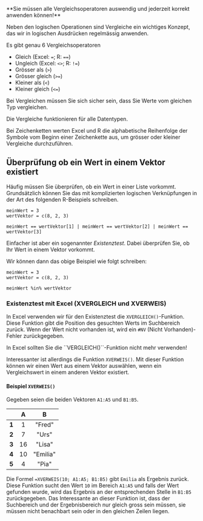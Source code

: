 
<p  class="alert alert-warning" markdown="1">
**Sie müssen alle Vergleichsoperatoren auswendig und jederzeit korrekt anwenden können!**
</p>

Neben den logischen Operationen sind Vergleiche ein wichtiges Konzept, das wir in logischen Ausdrücken regelmässig anwenden. 

Es gibt genau 6 Vergleichsoperatoren 

* Gleich (Excel: `=`; R: `==`)
* Ungleich (Excel: `<>`; R: `!=`)
* Grösser als (`>`)
* Grösser gleich (`>=`)
* Kleiner als (`<`)
* Kleiner gleich (`<=`)

<p class="alert alert-danger" markdown="1">
Bei Vergleichen müssen Sie sich sicher sein, dass Sie Werte vom gleichen Typ vergleichen.
</p>

Die Vergleiche funktionieren für alle Datentypen. 

Bei Zeichenketten werten Excel und R die alphabetische Reihenfolge der Symbole vom Beginn einer Zeichenkette aus, um grösser oder kleiner Vergleiche durchzuführen.

## Überprüfung ob ein Wert in einem Vektor existiert

Häufig müssen Sie überprüfen, ob ein Wert in einer Liste vorkommt. Grundsätzlich können Sie das mit komplizierten logischen Verknüpfungen in der Art des folgenden R-Beispiels schreiben.

```
meinWert = 3
wertVektor = c(8, 2, 3)

meinWert == wertVektor[1] | meinWert == wertVektor[2] | meinWert == wertVektor[3]
```

Einfacher ist aber ein sogenannter *Existenztest*. Dabei überprüfen Sie, ob Ihr Wert in einem Vektor vorkommt. 

Wir können dann das obige Beispiel wie folgt schreiben: 

```
meinWert = 3
wertVektor = c(8, 2, 3)

meinWert %in% wertVektor
```

### Existenztest mit Excel (XVERGLEICH und XVERWEIS)

In Excel verwenden wir für den Existenztest die `XVERGLEICH()`-Funktion. Diese Funktion gibt die Position des gesuchten Werts im Suchbereich zurück. Wenn der Wert nicht vorhanden ist, wird ein `#NV` (Nicht Vorhanden)-Fehler zurückgegeben.

<p class="alert alert-danger" markdown="1">
In Excel sollten Sie die ``VERGLEICH()``-Funktion nicht mehr verwenden!
</p>

Interessanter ist allerdings die Funktion `XVERWEIS()`. Mit dieser Funktion können wir einen Wert aus einem Vektor auswählen, wenn ein Vergleichswert in einem anderen Vektor existiert. 

#### Beispiel `XVERWEIS()`

Gegeben seien die beiden Vektoren `A1:A5` und `B1:B5`. 

| | A | B |
| :---: | :---: |  :---: | 
| **1** | 1 | "Fred" | 
| **2** | 7 | "Urs" | 
| **3** | 16 | "Lisa" | 
| **4** | 10 |  "Emilia" | 
| **5** | 4 | "Pia" | 

Die Formel `=XVERWEIS(10; A1:A5; B1:B5)` gibt `Emilia` als Ergebnis zurück. Diese Funktion sucht den Wert `10` im Bereich `A1:A5` und falls der Wert gefunden wurde, wird das Ergebnis an der entsprechenden Stelle in `B1:B5` zurückgegeben. Das Interessante an dieser Funktion ist, dass der Suchbereich und der Ergebnisbereich nur gleich gross sein müssen, sie müssen nicht benachbart sein oder in den gleichen Zeilen liegen. 
